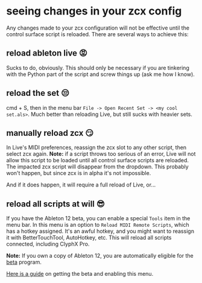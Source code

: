 # seeing changes in your zcx config

Any changes made to your zcx configuration will not be effective until the control surface script is reloaded. There are several ways to achieve this:

## reload ableton live 😡

Sucks to do, obviously. This should only be necessary if you are tinkering with the Python part of the script and screw things up (ask me how I know).

## reload the set 😒

cmd + S, then in the menu bar `File -> Open Recent Set -> <my cool set.als>`. Much better than reloading Live, but still sucks with heavier sets.

## manually reload zcx 😏

In Live's MIDI preferences, reassign the zcx slot to any other script, then select zcx again. **Note:** if a script throws too serious of an error, Live will not allow this script to be loaded until all control surface scripts are reloaded. The impacted zcx script will disappear from the dropdown. This probably won't happen, but since zcx is in alpha it's not impossible.

And if it does happen, it will require a full reload of Live, or...

## reload all scripts at will 😎

If you have the Ableton 12 beta, you can enable a special `Tools` item in the menu bar. In this menu is an option to `Reload MIDI Remote Scripts`, which has a hotkey assigned. It's an awful hotkey, and you might want to reassign it with BetterTouchTool, AutoHotkey, etc. This will reload all scripts connected, including ClyphX Pro.

**Note:** If you own a copy of Ableton 12, you are automatically eligible for the [beta](https://www.ableton.com/en/beta/) program.

[Here is a guide](https://www.youtube.com/watch?v=L8JdzM0Lg8o) on getting the beta and enabling this menu.
